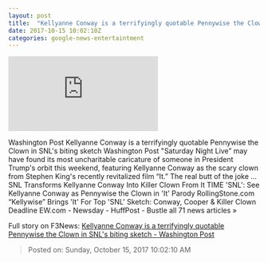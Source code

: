 ```yaml
---
layout: post
title:  "Kellyanne Conway is a terrifyingly quotable Pennywise the Clown in SNL's biting sketch - Washington Post"
date: 2017-10-15 10:02:10Z
categories: google-news-entertaintment
---
```


![Kellyanne Conway is a terrifyingly quotable Pennywise the Clown in SNL's biting sketch - Washington Post](https://img.washingtonpost.com/pbox.php?url=http://img.washingtonpost.com/blogs/the-fix/files/2017/10/Capture-4.png&w=1484&op=resize&opt=1&filter=antialias&t=20170517)

Washington Post Kellyanne Conway is a terrifyingly quotable Pennywise the Clown in SNL's biting sketch Washington Post "Saturday Night Live” may have found its most uncharitable caricature of someone in President Trump's orbit this weekend, featuring Kellyanne Conway as the scary clown from Stephen King's recently revitalized film “It.” The real butt of the joke ... SNL Transforms Kellyanne Conway Into Killer Clown From It TIME 'SNL': See Kellyanne Conway as Pennywise the Clown in 'It' Parody RollingStone.com “Kellywise” Brings 'It' For Top 'SNL' Sketch: Conway, Cooper & Killer Clown Deadline EW.com - Newsday - HuffPost - Bustle all 71 news articles »


Full story on F3News: [Kellyanne Conway is a terrifyingly quotable Pennywise the Clown in SNL's biting sketch - Washington Post](http://www.f3nws.com/n/YasvaB)

> Posted on: Sunday, October 15, 2017 10:02:10 AM
